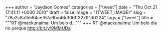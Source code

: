 
+++
author = "Jaydson Gomes"
categories = ["tweet"]
date = "Thu Oct 21 17:41:11 +0000 2010"
draft = false
image = "{TWEET_IMAGE}"
slug = "78a2c8a15584cef67a9bd46df06ff327ff1d0224"
tags = ["tweet"]
title = """RT @mackunaima: Um belo d..."""
+++
RT @mackunaima: Um belo dia no parque http://bit.ly/9MMUDa

